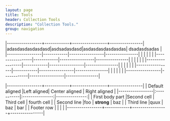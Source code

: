 ```yaml
---
layout: page
title: Tools
header: Collection Tools
description: "Collection Tools."
group: navigation
---
```

|-----------------+------------+-----------------+----------------|
|adasdasdasdasdasd|asdsadasdasd|asdasdasdasdasdas|  dsadasdsadas  |
|-----------------|------------|-----------------|----------------|
|                 |            |                 |                |
|-----------------|------------|-----------------|----------------|
|                 |            |                 |                |
|-----------------|------------|-----------------|----------------|
|                 |            |                 |                |
|-----------------|------------|-----------------|----------------|
|                 |            |                 |                |
|-----------------|------------|-----------------|----------------|

|-----------------+------------+-----------------+----------------|
| Default aligned |Left aligned| Center aligned  | Right aligned  |
|-----------------|:-----------|:---------------:|---------------:|
| First body part |Second cell | Third cell      | fourth cell    |
| Second line     |foo         | **strong**      | baz            |
| Third line      |quux        | baz             | bar            |
| Footer row      |            |                 |                |
|-----------------+------------+-----------------+----------------|
